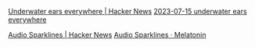 
[Underwater ears everywhere | Hacker News](https://news.ycombinator.com/item?id=36750716)
[2023-07-15 underwater ears everywhere](https://computer.rip/2023-07-15-underwater-ears-everywhere.html)

[Audio Sparklines | Hacker News](https://news.ycombinator.com/item?id=30027405)
[Audio Sparklines · Melatonin](https://melatonin.dev/blog/audio-sparklines/)
